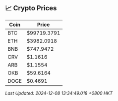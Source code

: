 ## 📈 Crypto Prices

| Coin | Price |
| ---- | ----- |
| BTC | $99719.3791 |
| ETH | $3982.0918 |
| BNB | $747.9472 |
| CRV | $1.1616 |
| ARB | $1.1554 |
| OKB | $59.6164 |
| DOGE | $0.4691 |

_Last Updated: 2024-12-08 13:34:49.018 +0800 HKT_